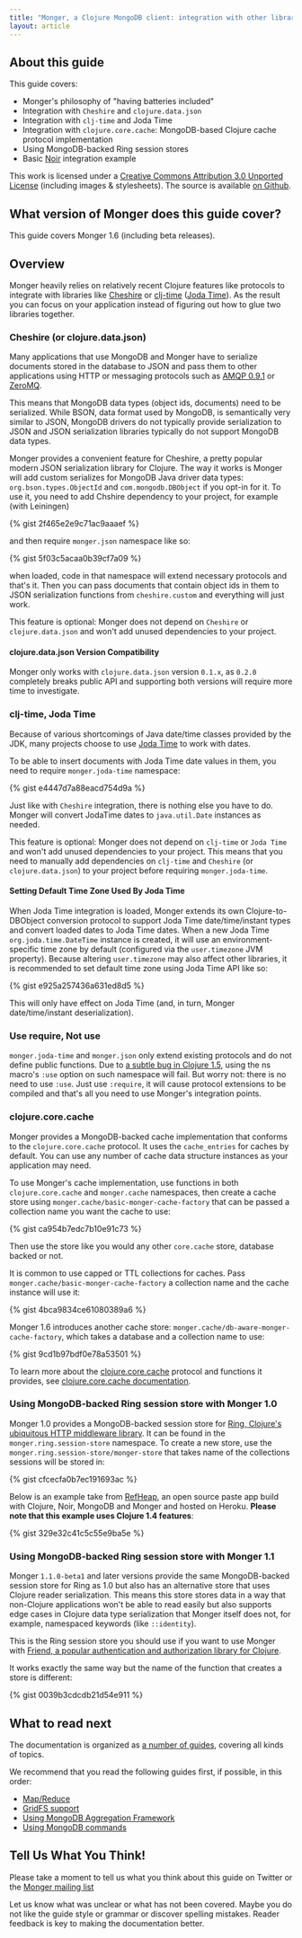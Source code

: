 ```yaml
---
title: "Monger, a Clojure MongoDB client: integration with other libraries | MongoDB library for Clojure"
layout: article
---
```


## About this guide

This guide covers:

 * Monger's philosophy of "having batteries included"
 * Integration with `Cheshire` and `clojure.data.json`
 * Integration with `clj-time` and Joda Time
 * Integration with `clojure.core.cache`: MongoDB-based Clojure cache protocol implementation
 * Using MongoDB-backed Ring session stores
 * Basic [Noir](http://webnoir.org) integration example


This work is licensed under a <a rel="license" href="http://creativecommons.org/licenses/by/3.0/">Creative Commons Attribution 3.0 Unported License</a> (including images & stylesheets). The source is available [on Github](https://github.com/clojurewerkz/monger.docs).


## What version of Monger does this guide cover?

This guide covers Monger 1.6 (including beta releases).


## Overview

Monger heavily relies on relatively recent Clojure features like protocols to integrate with libraries like
[Cheshire](http://github.com/dakrone/cheshire) or [clj-time](https://github.com/seancorfield/clj-time) ([Joda Time](http://joda-time.sourceforge.net/)). As the result you can focus on your
application instead of figuring out how to glue two libraries together.


### Cheshire (or clojure.data.json)

Many applications that use MongoDB and Monger have to serialize documents stored in the database to JSON and pass
them to other applications using HTTP or messaging protocols such as [AMQP 0.9.1](www.rabbitmq.com/tutorials/amqp-concepts.html) or [ZeroMQ](http://zeromq.org).

This means that MongoDB data types (object ids, documents) need to be serialized. While BSON, data format used by
MongoDB, is semantically very similar to JSON, MongoDB drivers do not typically provide serialization to JSON
and JSON serialization libraries typically do not support MongoDB data types.

Monger provides a convenient feature for Cheshire, a pretty popular modern JSON serialization library
for Clojure. The way it works is Monger will add custom serializes for MongoDB Java
driver data types: `org.bson.types.ObjectId` and `com.mongodb.DBObject` if you opt-in for it.
To use it, you need to add Chshire dependency to your project, for example (with Leiningen)

{% gist 2f465e2e9c71ac9aaaef %}

and then require `monger.json` namespace like so:

{% gist 5f03c5acaa0b39cf7a09 %}

when loaded, code in that namespace will extend necessary protocols and that's it. Then you can pass documents
that contain object ids in them to JSON serialization functions from `cheshire.custom` and everything will
just work.

This feature is optional: Monger does not depend on `Cheshire` or `clojure.data.json` and won't add unused dependencies
to your project.

#### clojure.data.json Version Compatibility

Monger only works with `clojure.data.json` version `0.1.x`, as `0.2.0` completely breaks public API
and supporting both versions will require more time to investigate.



### clj-time, Joda Time

Because of various shortcomings of Java date/time classes provided by the JDK, many projects choose to use [Joda Time](http://joda-time.sourceforge.net/) to work with dates.

To be able to insert documents with Joda Time date values in them, you need to require `monger.joda-time` namespace:

{% gist e4447d7a88eacd754d9a %}

Just like with `Cheshire` integration, there is nothing else you have to do. Monger will convert
JodaTime dates to `java.util.Date` instances as needed.

This feature is optional: Monger does not depend on `clj-time` or
`Joda Time` and won't add unused dependencies to your project.  This
means that you need to manually add dependencies on `clj-time` and
`Cheshire` (or `clojure.data.json`) to your project before requiring
`monger.joda-time`.

#### Setting Default Time Zone Used By Joda Time

When Joda Time integration is loaded, Monger extends its own Clojure-to-DBObject conversion protocol to support Joda Time date/time/instant types
and convert loaded dates to Joda Time dates. When a new Joda Time `org.joda.time.DateTime` instance is created, it will use an environment-specific
time zone by default (configured via the `user.timezone` JVM property). Because altering `user.timezone` may also affect other libraries,
it is recommended to set default time zone using Joda Time API like so:

{% gist e925a257436a631ed8d5 %}

This will only have effect on Joda Time (and, in turn, Monger date/time/instant deserialization).


### Use require, Not use

`monger.joda-time` and `monger.json` only extend existing protocols and do not define public functions. Due to [a subtle bug in Clojure 1.5](http://dev.clojure.org/jira/browse/CLJ-1062),
using the ns macro's `:use` option on such namespace will fail. But worry not: there is no need to use `:use`. Just use `:require`, it will cause
protocol extensions to be compiled and that's all you need to use Monger's integration points.



### clojure.core.cache

Monger provides a MongoDB-backed cache implementation that conforms to the `clojure.core.cache` protocol.
It uses the `cache_entries` for caches by default. You can use any number of cache data structure instances as your application
may need.

To use Monger's cache implementation, use functions in both `clojure.core.cache` and `monger.cache` namespaces, then create
a cache store using `monger.cache/basic-monger-cache-factory` that can be passed a collection name you want the cache to use:

{% gist ca954b7edc7b10e91c73 %}

Then use the store like you would any other `core.cache` store, database backed or not.

It is common to use capped or TTL collections for caches. Pass `monger.cache/basic-monger-cache-factory` a collection name and the cache instance
will use it:

{% gist 4bca9834ce61080389a6 %}

Monger 1.6 introduces another cache store: `monger.cache/db-aware-monger-cache-factory`, which takes a database and a collection name to use:

{% gist 9cd1b97bdf0e78a53501 %}

To learn more about the [clojure.core.cache](https://github.com/clojure/core.cache) protocol and functions it provides,
see [clojure.core.cache documentation](https://github.com/clojure/core.cache/wiki).



### Using MongoDB-backed Ring session store with Monger 1.0

Monger 1.0 provides a MongoDB-backed session store for [Ring, Clojure's ubiquitous HTTP middleware library](https://github.com/ring-clojure/ring). It can be found in the
`monger.ring.session-store` namespace. To create a new store, use the `monger.ring.session-store/monger-store` that takes name of the collections
sessions will be stored in:

{% gist cfcecfa0b7ec191693ac %}

Below is an example take from [RefHeap](https://github.com/Raynes/refheap), an open source paste app build with Clojure, Noir, MongoDB and Monger and hosted on Heroku.
**Please note that this example uses Clojure 1.4 features**:

{% gist 329e32c41c5c55e9ba5e %}


### Using MongoDB-backed Ring session store with Monger 1.1

Monger `1.1.0-beta1` and later versions provide the same MongoDB-backed session store for Ring as 1.0 but also has an alternative store that uses Clojure reader serialization.
This means this store stores data in a way that non-Clojure applications won't be able to read easily but also supports edge cases in Clojure
data type serialization that Monger itself does not, for example, namespaced keywords (like `::identity`).

This is the Ring session store you should use if you want to use Monger with [Friend, a popular authentication and authorization library for Clojure](https://github.com/cemerick/friend/).


It works exactly the same way but the name of the function that creates a store is different:

{% gist 0039b3cdcdb21d54e911 %}




## What to read next

The documentation is organized as [a number of guides](/articles/guides.html), covering all kinds of topics.

We recommend that you read the following guides first, if possible, in this order:

 * [Map/Reduce](/articles/mapreduce.html)
 * [GridFS support](/articles/gridfs.html)
 * [Using MongoDB Aggregation Framework](/articles/aggregation.html)
 * [Using MongoDB commands](/articles/commands.html)


## Tell Us What You Think!

Please take a moment to tell us what you think about this guide on Twitter or the [Monger mailing list](https://groups.google.com/forum/#!forum/clojure-mongodb)

Let us know what was unclear or what has not been covered. Maybe you do not like the guide style or grammar or discover spelling mistakes. Reader feedback is key to making the documentation better.
